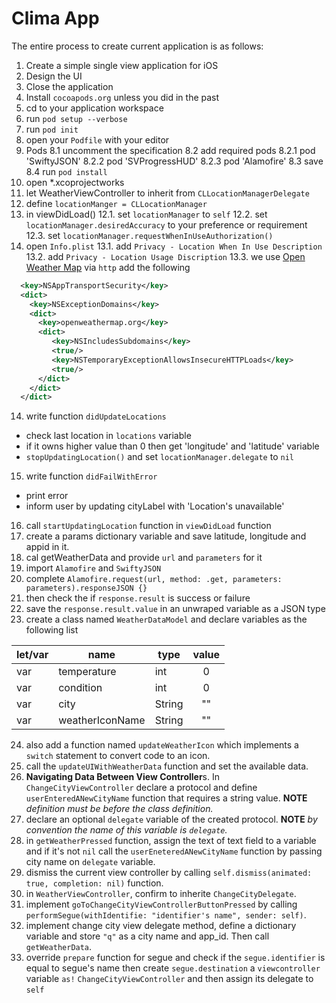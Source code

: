 # Clima App

The entire process to create current application is as follows:

1. Create a simple single view application for iOS
2. Design the UI
3. Close the application
4. Install `cocoapods.org` unless you did in the past
5. cd to your application workspace
5. run `pod setup --verbose`
6. run `pod init`
7. open your `Podfile` with your editor
8. Pods
  8.1 uncomment the specification
  8.2 add required pods
    8.2.1 pod 'SwiftyJSON'
    8.2.2 pod 'SVProgressHUD'
    8.2.3 pod 'Alamofire'
  8.3 save 
  8.4 run `pod install`
9. open *.xcoprojectworks
10. let WeatherViewController to inherit from `CLLocationManagerDelegate`
11. define `locationManger = CLLocationManager`
12. in viewDidLoad() 
  12.1. set `locationManager` to `self`
  12.2. set `locationManager.desiredAccuracy` to your preference or requirement
  12.3. set `locationManager.requestWhenInUseAuthorization()`
13. open `Info.plist`
  13.1. add `Privacy - Location When In Use Description`
  13.2. add `Privacy - Location Usage Discription` 
  13.3. we use [Open Weather Map](openweathermap.org) via `http` add the following
  ```XML
    <key>NSAppTransportSecurity</key>
    <dict>
      <key>NSExceptionDomains</key>
      <dict>
        <key>openweathermap.org</key>
        <dict>
           <key>NSIncludesSubdomains</key>
           <true/>
           <key>NSTemporaryExceptionAllowsInsecureHTTPLoads</key>
           <true/>
        </dict>
      </dict>
    </dict>
  ```
14. write function `didUpdateLocations`
  * check last location in `locations` variable
  * if it owns higher value than 0 then get 'longitude' and 'latitude' variable
  * `stopUpdatingLocation()` and set `locationManager.delegate` to `nil`
15. write function `didFailWithError`
  - print error
  - inform user by updating cityLabel with 'Location's unavailable'
16. call `startUpdatingLocation` function in `viewDidLoad` function
17. create a params dictionary variable and save latitude, longitude and appid in it.
18. cal getWeatherData and provide `url` and `parameters` for it
19. import `Alamofire` and `SwiftyJSON`
20. complete `Alamofire.request(url, method: .get, parameters: parameters).responseJSON {}`
21. then check the if `response.result` is success or failure
22. save the `response.result.value` in an unwraped variable as a JSON type
23. create a class named `WeatherDataModel` and declare variables as the following list

|**let/var**|**name**|**type**|**value**|
|----|----|----|:----:|
|var|temperature|int|0|
|var|condition|int|0|
|var|city|String|""|
|var|weatherIconName|String|""|

24. also add a function named `updateWeatherIcon` which implements a `switch` statement to convert code to an icon.
25. call the `updateUIWithWeatherData` function and set the available data.
26. **Navigating Data Between View Controller**s. In `ChangeCityViewController` declare a protocol and define `userEnteredANewCityName` function that requires a string value. **NOTE** *definition must be before the class definition.*
27. declare an optional `delegate` variable of the created protocol. **NOTE** *by convention the name of this variable is `delegate`.*
28. in `getWeatherPressed` function, assign the text of text field to a variable and if it's not `nil` call the `userEneteredANewCityName` function by passing city name on `delegate` variable.
29. dismiss the current view controller by calling `self.dismiss(animated: true, completion: nil)` function.
30. in `WeatherViewController`, confirm to inherite `ChangeCityDelegate`.
31. implement `goToChangeCityViewControllerButtonPressed` by calling `performSegue(withIdentifie: "identifier's name", sender: self)`.
32. implement change city view delegate method, define a dictionary variable and store `"q"` as a city name and app_id. Then call `getWeatherData`.
33. override `prepare` function for segue and check if the `segue.identifier` is equal to segue's name then create `segue.destination` a `viewcontroller` variable `as!` `ChangeCityViewController` and then assign its delegate to `self`

